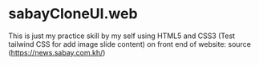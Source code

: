 # sabayCloneUI.web
This is just my practice skill by my self using HTML5 and CSS3 (Test tailwind CSS for add image slide content) on front end of website: source (https://news.sabay.com.kh/)